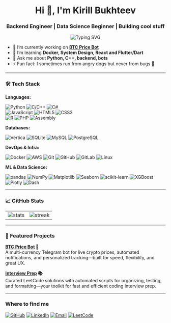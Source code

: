 <h1 align="center">Hi 👋, I'm Kirill Bukhteev</h1>
<h3 align="center">Backend Engineer | Data Science Beginner | Building cool stuff</h3>

<p align="center">
  <img src="https://readme-typing-svg.demolab.com?font=Fira+Code&pause=1000&width=435&lines=Software+Engineer+%7C+Python+%26+C%2B%2B+fan;Backend+%7C+ML+%7C+Automation+;Always+learning+something+new!" alt="Typing SVG" />
</p>


- 🔭 I’m currently working on **[BTC Price Bot](https://github.com/hse7771/btc-price-bot)**  
- 🌱 I’m learning **Docker, System Design, React and Flutter/Dart**  
- 💬 Ask me about **Python, C++, backend, bots**
- ⚡ Fun fact: I sometimes run from angry dogs but never from bugs 🐛

---

### 🛠️ Tech Stack

**Languages:**  

![Python](https://img.shields.io/badge/-Python-3670A0?style=for-the-badge&logo=python&logoColor=ffdd54)
![C/C++](https://img.shields.io/badge/-C/C++-00599C?style=for-the-badge&logo=c%2B%2B&logoColor=white)
![C#](https://img.shields.io/badge/-C%23-239120?style=for-the-badge&logo=c-sharp&logoColor=white)
<br>
![JavaScript](https://img.shields.io/badge/-JavaScript-F7DF1E?style=for-the-badge&logo=javascript&logoColor=black)
![HTML5](https://img.shields.io/badge/-HTML5-E34F26?style=for-the-badge&logo=html5&logoColor=white)
![CSS3](https://img.shields.io/badge/-CSS3-1572B6?style=for-the-badge&logo=css3&logoColor=white)
<br>
![R](https://img.shields.io/badge/-R-276DC3?style=for-the-badge&logo=r&logoColor=white)
![PHP](https://img.shields.io/badge/-PHP-777BB4?style=for-the-badge&logo=php&logoColor=white)
![Assembly](https://img.shields.io/badge/-Assembly-6E4C13?style=for-the-badge&logo=assembly&logoColor=white)

**Databases:**  

![Vertica](https://img.shields.io/badge/-Vertica-005AFF?style=for-the-badge&logo=vertica&logoColor=white)
![SQLite](https://img.shields.io/badge/-SQLite-003B57?style=for-the-badge&logo=sqlite&logoColor=white)
![MySQL](https://img.shields.io/badge/-MySQL-4479A1?style=for-the-badge&logo=mysql&logoColor=white)
![PostgreSQL](https://img.shields.io/badge/-PostgreSQL-336791?style=for-the-badge&logo=postgresql&logoColor=white)

**DevOps & Infra:**  

![Docker](https://img.shields.io/badge/-Docker-2496ED?style=for-the-badge&logo=docker&logoColor=white)
![AWS](https://img.shields.io/badge/AWS-232F3E?style=for-the-badge&logo=amazon-aws&logoColor=white)
![Git](https://img.shields.io/badge/-Git-F05032?style=for-the-badge&logo=git&logoColor=white)
![GitHub](https://img.shields.io/badge/-GitHub-181717?style=for-the-badge&logo=github)
![GitLab](https://img.shields.io/badge/-GitLab-FC6D26?style=for-the-badge&logo=gitlab&logoColor=white)
![Linux](https://img.shields.io/badge/-Linux-FCC624?style=for-the-badge&logo=linux&logoColor=black)

**ML & Data Science:**  

![pandas](https://img.shields.io/badge/-pandas-150458?style=for-the-badge&logo=pandas)
![NumPy](https://img.shields.io/badge/-NumPy-013243?style=for-the-badge&logo=numpy)
![Matplotlib](https://img.shields.io/badge/-matplotlib-3776AB?style=for-the-badge&logo=matplotlib)
![Seaborn](https://img.shields.io/badge/-seaborn-3776AB?style=for-the-badge&logo=python)
![scikit-learn](https://img.shields.io/badge/-scikit--learn-F7931E?style=for-the-badge&logo=scikit-learn&logoColor=white)
![XGBoost](https://img.shields.io/badge/-XGBoost-5382a1?style=for-the-badge&logo=xgboost&logoColor=white)
![Plotly](https://img.shields.io/badge/-Plotly-3F4F75?style=for-the-badge&logo=plotly)
![Dash](https://img.shields.io/badge/-Dash-000000?style=for-the-badge&logo=plotly)

---

### 📈 GitHub Stats

<table>
  <tr>
    <td>
      <img src="https://github-readme-stats.vercel.app/api?username=hse7771&show_icons=true&theme=transparent&hide_border=true" alt="stats"/>
    </td>
    <td>
      <img src="https://github-readme-streak-stats.herokuapp.com?user=hse7771&theme=transparent&date_format=M%20j%5B%2C%20Y%5D&hide_border=true" alt="streak"/>
    </td>
  </tr>
</table>

---

### 🚀 Featured Projects

**[BTC Price Bot](https://github.com/hse7771/btc-price-bot) 🦾**  
A multi-currency Telegram bot for live crypto prices, automated notifications, and personalized tracking—built for speed, 
flexibility, and great UX.

**[Interview Prep](https://github.com/hse7771/leetcode-solutions) 📚**  
Curated LeetCode solutions with automated scripts for organizing, testing, and formatting—your toolkit for fast and 
efficient coding interview prep.

---

### Where to find me

[![GitHub](https://img.shields.io/badge/GitHub-181717?style=for-the-badge&logo=github&logoColor=white)](https://github.com/hse7771)
[![LinkedIn](https://img.shields.io/badge/LinkedIn-0077B5?style=for-the-badge&logo=linkedin&logoColor=white)](https://linkedin.com/in/kirill-bukhteev-22154428a)
[![Email](https://img.shields.io/badge/Email-kbukhteev@gmail.com-blue?style=for-the-badge&logo=gmail&logoColor=white)](mailto:kbukhteev@gmail.com)
[![LeetCode](https://img.shields.io/badge/LeetCode-FFA116?style=for-the-badge&logo=leetcode&logoColor=white)](https://leetcode.com/TheDarkLordOfTheReptils/)
